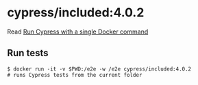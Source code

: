 <!--
WARNING: this file was autogenerated by generate-included-image.js using

    npm run add:included -- 4.0.2 cypress/browsers:node13.6.0-chrome80-ff72
-->

# cypress/included:4.0.2

Read [Run Cypress with a single Docker command][blog post url]

## Run tests

```shell
$ docker run -it -v $PWD:/e2e -w /e2e cypress/included:4.0.2
# runs Cypress tests from the current folder
```

[blog post url]: https://www.cypress.io/blog/2019/05/02/run-cypress-with-a-single-docker-command/
